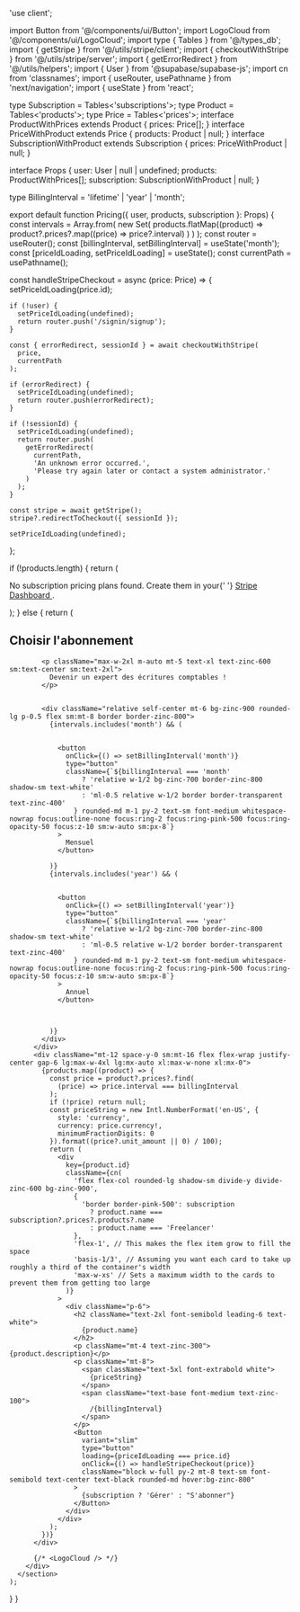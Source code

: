 'use client';

import Button from '@/components/ui/Button';
import LogoCloud from '@/components/ui/LogoCloud';
import type { Tables } from '@/types_db';
import { getStripe } from '@/utils/stripe/client';
import { checkoutWithStripe } from '@/utils/stripe/server';
import { getErrorRedirect } from '@/utils/helpers';
import { User } from '@supabase/supabase-js';
import cn from 'classnames';
import { useRouter, usePathname } from 'next/navigation';
import { useState } from 'react';

type Subscription = Tables<'subscriptions'>;
type Product = Tables<'products'>;
type Price = Tables<'prices'>;
interface ProductWithPrices extends Product {
  prices: Price[];
}
interface PriceWithProduct extends Price {
  products: Product | null;
}
interface SubscriptionWithProduct extends Subscription {
  prices: PriceWithProduct | null;
}

interface Props {
  user: User | null | undefined;
  products: ProductWithPrices[];
  subscription: SubscriptionWithProduct | null;
}

type BillingInterval = 'lifetime' | 'year' | 'month';

export default function Pricing({ user, products, subscription }: Props) {
  const intervals = Array.from(
    new Set(
      products.flatMap((product) =>
        product?.prices?.map((price) => price?.interval)
      )
    )
  );
  const router = useRouter();
  const [billingInterval, setBillingInterval] =
    useState<BillingInterval>('month');
  const [priceIdLoading, setPriceIdLoading] = useState<string>();
  const currentPath = usePathname();

  const handleStripeCheckout = async (price: Price) => {
    setPriceIdLoading(price.id);

    if (!user) {
      setPriceIdLoading(undefined);
      return router.push('/signin/signup');
    }

    const { errorRedirect, sessionId } = await checkoutWithStripe(
      price,
      currentPath
    );

    if (errorRedirect) {
      setPriceIdLoading(undefined);
      return router.push(errorRedirect);
    }

    if (!sessionId) {
      setPriceIdLoading(undefined);
      return router.push(
        getErrorRedirect(
          currentPath,
          'An unknown error occurred.',
          'Please try again later or contact a system administrator.'
        )
      );
    }

    const stripe = await getStripe();
    stripe?.redirectToCheckout({ sessionId });

    setPriceIdLoading(undefined);
  };

  if (!products.length) {
    return (
      <section className="bg-black">
        <div className="max-w-6xl px-4 py-8 mx-auto sm:py-24 sm:px-6 lg:px-8">
          <div className="sm:flex sm:flex-col sm:align-center"></div>
          <p className="text-4xl font-extrabold text-white sm:text-center sm:text-6xl">
            No subscription pricing plans found. Create them in your{' '}
            <a
              className="text-pink-500 underline"
              href="https://dashboard.stripe.com/products"
              rel="noopener noreferrer"
              target="_blank"
            >
              Stripe Dashboard
            </a>
            .
          </p>
        </div>
        <LogoCloud />
      </section>
    );
  } else {
    return (
      <section className="bg-orangeclair">
        <div className="max-w-6xl px-4 py-8 mx-auto sm:py-24 sm:px-6 lg:px-8">
          <div className="sm:flex sm:flex-col sm:align-center">
            <h1 className="text-4xl font-extrabold text-zinc-700 sm:text-center sm:text-6xl">
              Choisir l'abonnement
            </h1>

            <p className="max-w-2xl m-auto mt-5 text-xl text-zinc-600 sm:text-center sm:text-2xl">
              Devenir un expert des écritures comptables !
            </p>

            
            <div className="relative self-center mt-6 bg-zinc-900 rounded-lg p-0.5 flex sm:mt-8 border border-zinc-800">
              {intervals.includes('month') && (


                <button
                  onClick={() => setBillingInterval('month')}
                  type="button"
                  className={`${billingInterval === 'month'
                      ? 'relative w-1/2 bg-zinc-700 border-zinc-800 shadow-sm text-white'
                      : 'ml-0.5 relative w-1/2 border border-transparent text-zinc-400'
                    } rounded-md m-1 py-2 text-sm font-medium whitespace-nowrap focus:outline-none focus:ring-2 focus:ring-pink-500 focus:ring-opacity-50 focus:z-10 sm:w-auto sm:px-8`}
                >
                  Mensuel
                </button>

              )}
              {intervals.includes('year') && (


                <button
                  onClick={() => setBillingInterval('year')}
                  type="button"
                  className={`${billingInterval === 'year'
                      ? 'relative w-1/2 bg-zinc-700 border-zinc-800 shadow-sm text-white'
                      : 'ml-0.5 relative w-1/2 border border-transparent text-zinc-400'
                    } rounded-md m-1 py-2 text-sm font-medium whitespace-nowrap focus:outline-none focus:ring-2 focus:ring-pink-500 focus:ring-opacity-50 focus:z-10 sm:w-auto sm:px-8`}
                >
                  Annuel
                </button>



              )}
            </div>
          </div>
          <div className="mt-12 space-y-0 sm:mt-16 flex flex-wrap justify-center gap-6 lg:max-w-4xl lg:mx-auto xl:max-w-none xl:mx-0">
            {products.map((product) => {
              const price = product?.prices?.find(
                (price) => price.interval === billingInterval
              );
              if (!price) return null;
              const priceString = new Intl.NumberFormat('en-US', {
                style: 'currency',
                currency: price.currency!,
                minimumFractionDigits: 0
              }).format((price?.unit_amount || 0) / 100);
              return (
                <div
                  key={product.id}
                  className={cn(
                    'flex flex-col rounded-lg shadow-sm divide-y divide-zinc-600 bg-zinc-900',
                    {
                      'border border-pink-500': subscription
                        ? product.name === subscription?.prices?.products?.name
                        : product.name === 'Freelancer'
                    },
                    'flex-1', // This makes the flex item grow to fill the space
                    'basis-1/3', // Assuming you want each card to take up roughly a third of the container's width
                    'max-w-xs' // Sets a maximum width to the cards to prevent them from getting too large
                  )}
                >
                  <div className="p-6">
                    <h2 className="text-2xl font-semibold leading-6 text-white">
                      {product.name}
                    </h2>
                    <p className="mt-4 text-zinc-300">{product.description}</p>
                    <p className="mt-8">
                      <span className="text-5xl font-extrabold white">
                        {priceString}
                      </span>
                      <span className="text-base font-medium text-zinc-100">
                        /{billingInterval}
                      </span>
                    </p>
                    <Button
                      variant="slim"
                      type="button"
                      loading={priceIdLoading === price.id}
                      onClick={() => handleStripeCheckout(price)}
                      className="block w-full py-2 mt-8 text-sm font-semibold text-center text-black rounded-md hover:bg-zinc-800"
                    >
                      {subscription ? 'Gérer' : "S'abonner"}
                    </Button>
                  </div>
                </div>
              );
            })}
          </div>

          {/* <LogoCloud /> */}
        </div>
      </section>
    );
  }
}
